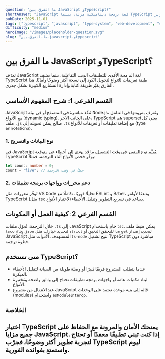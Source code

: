 ```yaml
---
question: "ما الفرق بين JavaScript وTypeScript؟"
shortAnswer: "JavaScript لغة برمجة ديناميكية مرنة، بينما TypeScript تمدها بنظام أنواع ثابت يمنحها أمانًا وقابلية أكبر للتطوير."
pubDate: 2025-11-01
tags: ["typescript", "javascript", "type-system", "web-development", "static-typing"]
difficulty: "medium"
heroImage: "/images/placeholder-question.svg"
slug: "ما-الفرق-بين-javascript-وtypescript"
---
```


# ما الفرق بين JavaScript وTypeScript؟

تعرّف JavaScript لغة البرمجة الأقوى للتطبيقات الويب التفاعلية، بينما يضيف TypeScript طبقة تعريفات للأنواع لتحويل الكود إلى نسخة أكثر وضوحًا وأمانًا. هذا الفارق يغيّر طريقة كتابة وإدارة المشاريع الكبيرة بشكل جذري.

## القسم الفرعي 1: شرح المفهوم الأساسي

JavaScript تُنفّذ مباشرةً في المتصفح أو في بيئة Node.js، وتُعرف بمرونتها في التعامل مع الأنواع (dynamic typing). على الجانب الآخر، TypeScript هي superset يعني كل ملف `.js` صالح يمكن تحويله إلى `.ts` مع إضافة تعليقات أو تعريفات للأنواع (type annotations).

### 1. نوع البيانات والتصريح
في JavaScript يُقيَّم نوع المتغير في وقت التشغيل، ما قد يؤدي إلى أخطاء غير متوقعة. TypeScript يوفّر فحص الأنواع أثناء الترجمة، فمثلاً:
```ts
let count: number = 0;
count = "five"; // خطأ في وقت الترجمة
```
### 2. دعم محررات وواجهات برمجة تطبيقات
تُوفّر محررات مثل VS Code تحليلًا فوريًا، تكاملًا مع ESLint و Babel، ودعمًا لأوامر TypeScript (مثل `tsc` لاختبار الأنواع) يساعد في تسريع التطوير وتقليل الأخطاء.

## القسم الفرعي 2: كيفية العمل أو المكونات

خلال الترجمة، تُحوّل ملفات `.ts` إلى JavaScript خام باستخدام `tsc`. يمكن ضبط ملف `tsconfig.json` لتحديد خيارات مثل `strict` للتحقق الدقيق أو `target` لتحديد إصدار JavaScript المستهدف. الأدوات مثل `ts-node` تتيح تشغيل TypeScript مباشرة دون خطوة ترجمة.

## متى تستخدم TypeScript؟
- عندما يتطلب المشروع فريقًا كبيرًا أو وصلة طويلة من الصيانة لتقليل الأخطاء المبكرة.
- لبناء مكتبات عامة أو واجهات برمجة تطبيقات تحتاج إلى وثائق واضحة ومُختبرة الأنواع.
- عند الانتقال من مشروع JavaScript قائم إلى بنية موحدة تعتمد على الوحدات (modules) واستخدام `esModuleInterop`.

## الخلاصة
اختيار TypeScript يمنحك الأمان والمرونة مع الحفاظ على جميع مزايا JavaScript. إذا كنت تبني تطبيقًا معقدًا أو تحتاج لتجربة تطوير أكثر وضوحًا، فجرّب TypeScript اليوم واستمتع بفوائده الفورية.
---
